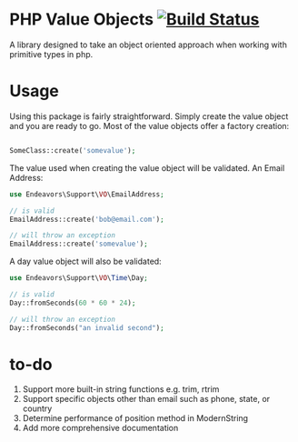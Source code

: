 # PHP Value Objects [![Build Status](https://travis-ci.org/hendeavors/support-vo.svg?branch=2.3)](https://travis-ci.org/hendeavors/support-vo)

A library designed to take an object oriented approach when working with primitive types in php.

# Usage

Using this package is fairly straightforward. Simply create the value object and you are ready to go. Most of the value objects offer a factory creation:

```php

SomeClass::create('somevalue');

```

The value used when creating the value object will be validated. An Email Address:

```php
use Endeavors\Support\VO\EmailAddress;

// is valid
EmailAddress::create('bob@email.com');

// will throw an exception
EmailAddress::create('somevalue');

```

A day value object will also be validated:

```php
use Endeavors\Support\VO\Time\Day;

// is valid
Day::fromSeconds(60 * 60 * 24);

// will throw an exception
Day::fromSeconds("an invalid second");

```

# to-do
1. Support more built-in string functions e.g. trim, rtrim
2. Support specific objects other than email such as phone, state, or country
3. Determine performance of position method in ModernString
4. Add more comprehensive documentation
